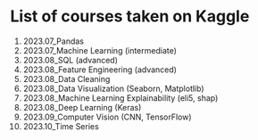# List of courses taken on Kaggle

1. 2023.07_Pandas
2. 2023.07_Machine Learning (intermediate)
3. 2023.08_SQL (advanced)
4. 2023.08_Feature Engineering (advanced)
5. 2023.08_Data Cleaning
6. 2023.08_Data Visualization (Seaborn, Matplotlib)
7. 2023.08_Machine Learning Explainability (eli5, shap)
8. 2023.08_Deep Learning (Keras)
9. 2023.09_Computer Vision (CNN, TensorFlow)
10. 2023.10_Time Series